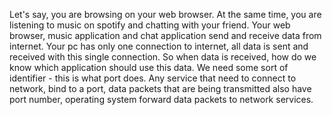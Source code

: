 Let's say, you are browsing on your web browser. At the same time, you are listening to music on spotify and chatting with your friend. Your web browser, music application and chat application send and receive data from internet. Your pc has only one connection to internet, all data is sent and received with this single connection. So when data is received, how do we know which application should use this data. We need some sort of identifier - this is what port does. Any service that need to connect to network, bind to a port, data packets that are being transmitted also have port number, operating system forward data packets to network services.